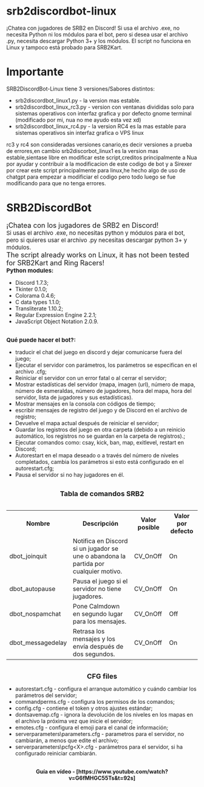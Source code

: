 # srb2discordbot-linux
¡Chatea con jugadores de SRB2 en Discord! Si usa el archivo .exe, no necesita Python ni los módulos para el bot, pero si desea usar el archivo .py, necesita descargar Python 3+ y los módulos. El script no funciona en Linux y tampoco está probado para SRB2Kart.

# Importante
SRB2DiscordBot-Linux tiene 3 versiones/Sabores distintos:
- srb2discordbot_linux1.py - la version mas estable.
- srb2discordbot_linux_rc3.py - version con ventanas divididas solo para sistemas operativos con interfaz grafica y por defecto gnome terminal (modificado por mi, nua no me ayudo esta vez xd)
- srb2discordbot_linux_rc4.py - la version RC4 es la mas estable para sistemas operativos sin interfaz grafica o VPS linux
  
rc3 y rc4 son consideradas versiones canario,es decir versiones a prueba de errores,en cambio srb2discorbot_linux1 es la version mas estable,sientase libre en modificar este script,creditos principalmente a Nua por ayudar y contribuir a la modificacion de este codigo de bot y a Sirexer por crear este script principalmente para linux,he hecho algo de uso de chatgpt para empezar a modificiar el codigo pero todo luego se fue modificando para que no tenga errores.

# SRB2DiscordBot
<span style="font-size: 18px">¡Chatea con los jugadores de SRB2 en Discord!</span></b><br>
<span style="font-size: 15px">Si usas el archivo .exe, no necesitas python y módulos para el bot, pero si quieres usar el archivo .py necesitas descargar python 3+ y módulos.</span><br>
<span style="font-size: 18px">The script already works on Linux, it has not been tested for SRB2Kart and Ring Racers!</span></b><br>
<b><span style="font-size: 15px">Python modules:</span></b><br>
<ul>
<li data-xf-list-type="ul">Discord 1.7.3;</li>
<li data-xf-list-type="ul">Tkinter 0.1.0;</li>
<li data-xf-list-type="ul">Colorama 0.4.6;</li>
<li data-xf-list-type="ul">C data types 1.1.0;</li>
<li data-xf-list-type="ul">Transliterate 1.10.2;</li>
<li data-xf-list-type="ul">Regular Expression Engine 2.2.1;</li>
<li data-xf-list-type="ul">JavaScript Object Notation 2.0.9.</li>
</ul><br>
<span style="font-size: 15px"><b>Qué puede hacer el bot?:</span></b><br>
<ul>
<li data-xf-list-type="ul">traducir el chat del juego en discord y dejar comunicarse fuera del juego;</li>
<li data-xf-list-type="ul">Ejecutar el servidor con parámetros, los parámetros se especifican en el archivo .cfg;</li>
<li data-xf-list-type="ul">Reiniciar el servidor con un error fatal o al cerrar el servidor;</li>
<li data-xf-list-type="ul">Mostrar estadísticas del servidor (mapa, imagen (url), número de mapa, número de esmeraldas, número de jugadores, hora del mapa, hora del servidor, lista de jugadores y sus estadísticas).</li>
<li data-xf-list-type="ul">Mostrar mensajes en la consola con códigos de tiempo;</li>
<li data-xf-list-type="ul">escribir mensajes de registro del juego y de Discord en el archivo de registro;</li>
<li data-xf-list-type="ul">Devuelve el mapa actual después de reiniciar el servidor;</li>
<li data-xf-list-type="ul">Guardar los registros del juego en otra carpeta (debido a un reinicio automático, los registros no se guardan en la carpeta de registros).;</li>
<li data-xf-list-type="ul">Ejecutar comandos como: csay, kick, ban, map, exitlevel, restart en Discord;</li>
<li data-xf-list-type="ul">Autorestart en el mapa deseado o a través del número de niveles completados, cambia los parámetros si esto está configurado en el autorestart.cfg;</li>
<li data-xf-list-type="ul">Pausa el servidor si no hay jugadores en él.</li>
</ul><br>
<div style="text-align: center"><span style="font-size: 18px"><b>Tabla de comandos SRB2</b></span>​</div><br>
<div class="bbTable">
<table style="width: 100%"><tbody><tr><th>Nombre</th><th>Descripción</th><th>Valor posible</th><th>Valor por defecto</th></tr><tr><td>dbot_joinquit</td><td>Notifica en Discord si un jugador se une o abandona la partida por cualquier motivo.</td><td>CV_OnOff</td><td>On</td></tr><tr><td>dbot_autopause</td><td>Pausa el juego si el servidor no tiene jugadores.</td><td>CV_OnOff</td><td>On</td></tr><tr><td>dbot_nospamchat</td><td>Pone Calmdown en segundo lugar para los mensajes.</td><td>CV_OnOff</td><td>Off</td></tr><tr><td>dbot_messagedelay</td><td>Retrasa los mensajes y los envía después de dos segundos.</td><td>CV_OnOff</td><td>On</td></tr></tbody></table>
</div><br>
<div style="text-align: center"><b><span style="font-size: 18px">CFG files</span></b>​</div><ul>
<li data-xf-list-type="ul">autorestart.cfg - configura el arranque automático y cuándo cambiar los parámetros del servidor;</li>
<li data-xf-list-type="ul">commandperms.cfg - configura los permisos de los comandos;</li>
<li data-xf-list-type="ul">config.cfg - contiene el token y otros ajustes estándar;</li>
<li data-xf-list-type="ul">dontsavemap.cfg - ignora la devolución de los niveles en los mapas en el archivo la próxima vez que inicie el servidor;</li>
<li data-xf-list-type="ul">emotes.cfg - configura el emoji para el canal de información;</li>
<li data-xf-list-type="ul">serverparameters\parameters.cfg - parametros para el servidor, no cambiarán, a menos que edite el archivo;</li>
<li data-xf-list-type="ul">serverparameters\pcfg&lt;X&gt;.cfg - parámetros para el servidor, si ha configurado reiniciar cambiarán.</li>
</ul><br>
<div style="text-align: center"><b>Guía en vídeo - [https://www.youtube.com/watch?v=G6fMHGC55Ts&t=92s]</b><br>
</div>

